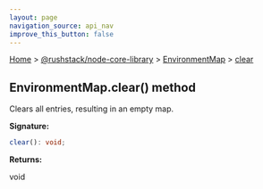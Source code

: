 ```yaml
---
layout: page
navigation_source: api_nav
improve_this_button: false
---
```



[Home](./index.md) &gt; [@rushstack/node-core-library](./node-core-library.md) &gt; [EnvironmentMap](./node-core-library.environmentmap.md) &gt; [clear](./node-core-library.environmentmap.clear.md)

## EnvironmentMap.clear() method

Clears all entries, resulting in an empty map.

<b>Signature:</b>

```typescript
clear(): void;
```
<b>Returns:</b>

void
